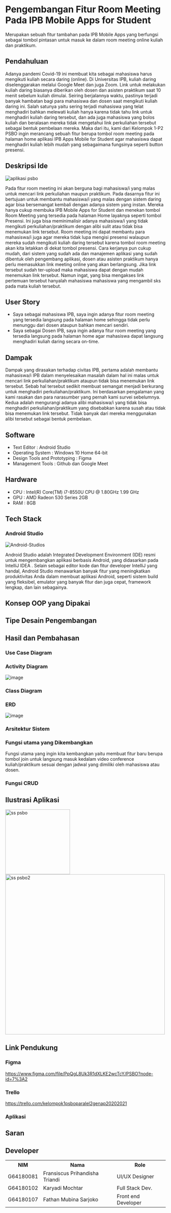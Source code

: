 # Pengembangan Fitur Room Meeting Pada IPB Mobile Apps for Student
Merupakan sebuah fitur tambahan pada IPB Mobile Apps yang berfungsi sebagai tombol pintasan untuk masuk ke dalam room meeting online kuliah dan praktikum.

## Pendahuluan
Adanya pandemi Covid-19 ini membuat kita sebagai mahasiswa harus mengikuti kuliah secara daring (online). Di Universitas IPB, kuliah daring diselenggarakan melalui Google Meet dan juga Zoom. Link untuk melakukan kuliah daring biasanya diberikan oleh dosen dan asisten praktikum saat 10 menit sebelum kuliah dimulai. Seiring berjalannya waktu, pastinya terjadi banyak hambatan bagi para mahasiswa dan dosen saat mengikuti kuliah daring ini. Salah satunya yaitu sering terjadi mahasiswa yang telat menghadiri bahkan melewati kuliah hanya karena tidak tahu link untuk menghadiri kuliah daring tersebut, dan ada juga mahasiswa yang bolos kuliah dan beralasan mereka tidak mengetahui link perkuliahan tersebut sebagai bentuk pembelaan mereka. Maka dari itu, kami dari Kelompok 1-P2 PSBO ingin merancang sebuah fitur berupa tombol room meeting pada halaman home aplikasi IPB Apps Mobile for Student agar mahasiswa dapat menghadiri kuliah lebih mudah yang sebagaimana fungsinya seperti button presensi.

## Deskripsi Ide
![aplikasi psbo](https://user-images.githubusercontent.com/60084283/119640435-ceb4b380-be42-11eb-998d-5e4779adc971.png)

Pada fitur room meeting ini akan berguna bagi mahasiswa/i yang malas untuk mencari link perkuliahan maupun praktikum. Pada dasarnya fitur ini bertujuan untuk membantu mahasiswa/i yang malas dengan sistem daring agar bisa bersemangat kembali dengan adanya sistem yang instan. Mereka hanya cukup membuka IPB Mobile Apps for Student dan menekan tombol Room Meeting yang tersedia pada halaman Home layaknya seperti tombol Presensi. Ini juga bisa meminimalisir adanya mahasiswa/i yang tidak mengikuti perkuliahan/praktikum dengan alibi sulit atau tidak bisa menemukan link tersebut. Room meeting ini dapat membantu para mahasiswa/i juga agar mereka tidak lupa mengisi presensi walaupun mereka sudah mengikuti kuliah daring tersebut karena tombol room meeting akan kita letakkan di dekat tombol presensi.
Cara kerjanya pun cukup mudah, dari sistem yang sudah ada dan manajemen aplikasi yang sudah dibentuk oleh pengembang aplikasi, dosen atau asisten praktikum hanya perlu memasukkan link meeting online yang akan berlangsung. Jika link tersebut sudah ter-upload maka mahasiswa dapat dengan mudah menemukan link tersebut. Namun ingat, yang bisa mengakses link pertemuan tersebut hanyalah mahasiswa mahasiswa yang mengambil sks pada mata kuliah tersebut.

## User Story 
- Saya sebagai mahasiswa IPB, saya ingin adanya fitur room meeting yang tersedia langsung pada halaman home sehingga tidak perlu menunggu dari dosen ataupun bahkan mencari sendiri.
- Saya sebagai Dosen IPB, saya ingin  adanya fitur room meeting yang tersedia langsung pada halaman home agar mahasiswa dapat langsung menghadiri kuliah daring secara on-time.

## Dampak
Dampak yang dirasakan terhadap civitas IPB, pertama adalah membantu mahasiswa/i IPB dalam menyelesaikan masalah dalam hal ini malas untuk mencari link perkuliahan/praktikum ataupun tidak bisa menemukan link tersebut. Sebab hal tersebut sedikit membuat semangat menjadi berkurang untuk menghadiri perkuliahan/praktikum. Ini berdasarkan pengalaman yang kami rasakan dan para narasumber yang pernah kami survei sebelumnya. Kedua adalah mengurangi adanya alibi mahasiswa/i yang tidak bisa menghadiri perkuliahan/praktikum yang disebabkan karena susah atau tidak bisa menemukan link tersebut. Tidak banyak dari mereka menggunakan alibi tersebut sebagai bentuk pembelaan.

## Software
- Text Editor : Android Studio
- Operating System : Windows 10 Home 64-bit
- Design Tools and Prototyping : Figma
- Management Tools : Github dan Google Meet

## Hardware
- CPU : Intel(R) Core(TM) i7-8550U CPU @ 1.80GHz   1.99 GHz
- GPU : AMD Radeon 530 Series 2GB
- RAM : 8GB

## Tech Stack
  ### Android Studio
  ![Android-Studios](https://user-images.githubusercontent.com/60334082/122038960-5cf7d600-ce00-11eb-8899-2279346ce084.jpg)

  Android Studio adalah Integrated Development Environment (IDE) resmi untuk mengembangkan aplikasi berbasis Android, yang didasarkan pada IntelliJ IDEA . Selain sebagai editor kode dan fitur developer IntelliJ yang handal, Android Studio menawarkan banyak fitur yang meningkatkan produktivitas Anda dalam membuat aplikasi Android, seperti sistem build yang fleksibel, emulator yang banyak fitur dan juga cepat, framework lengkap, dan lain sebagainya.

## Konsep OOP yang Dipakai

## Tipe Desain Pengembangan

## Hasil dan Pembahasan
### Use Case Diagram

### Activity Diagram
![image](https://user-images.githubusercontent.com/60084283/122158566-199c7680-ce97-11eb-8789-1dd06da421d6.png)

### Class Diagram

### ERD
![image](https://user-images.githubusercontent.com/60084283/122160802-c3c9cd80-ce9a-11eb-9268-88c2ee0aad05.png)

### Arsitektur Sistem

### Fungsi utama yang Dikembangkan
Fungsi utama yang ingin kita kembangkan yaitu membuat fitur baru berupa tombol join untuk langsung masuk kedalam video conference kuliah/praktikum sesuai dengan jadwal yang dimiliki oleh mahasiswa atau dosen.

### Fungsi CRUD

## Ilustrasi Aplikasi
<img width="203" alt="ss psbo" src="https://user-images.githubusercontent.com/60084283/119315016-92951d80-bc9f-11eb-8ade-8377de8958de.png">
<img width="501" alt="ss psbo2" src="https://user-images.githubusercontent.com/60084283/119315119-b6f0fa00-bc9f-11eb-88c8-667a54cc8640.png">

## Link Pendukung 
### Figma
 https://www.figma.com/file/PpQgL8Uk3R1dXLKE2wcTcY/PSBO?node-id=7%3A2
  
### Trello
 https://trello.com/kelompok1psboparalel2genap20202021

### Aplikasi

## Saran

## Developer
<table>
  <th>
    NIM
  </th>
  <th>
    Nama
  </th>
  <th>
    Role
  </th>
  <tr>
    <td>
      G64180081
    </td>
    <td>
      Fransiscus Prihandisha Triandi
    </td>
    <td>
      UI/UX Designer
  </tr>
  <tr>
    <td>
      G64180102
    </td>
    <td>
      Karyadi Mochtar
    </td>
    <td>
      Full Stack Dev.
  </tr>
  <tr>
    <td>
      G64180107
    </td>
    <td>
      Fathan Mubina Sarjoko
    </td>
    <td>
      Front end Developer
    </td>
  </tr>
    
</table>
